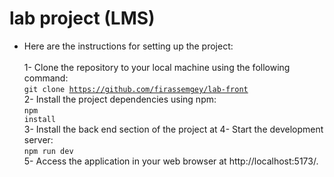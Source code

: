 <h1>lab project (LMS)</h1>

- Here are the instructions for setting up the project: <br/>
<br>1- Clone the repository to your local machine using the following command: 
<br><code>git clone https://github.com/firassemgey/lab-front</code><br>
2- Install the project dependencies using npm: 
<br><code>npm install</code><br>
3- Install the back end section of the project at
4- Start the development server: 
<br><code>npm run dev</code><br>
5- Access the application in your web browser at http://localhost:5173/.

